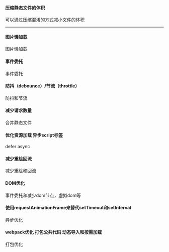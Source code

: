 #### 压缩静态文件的体积 ####
   可以通过压缩混淆的方式减小文件的体积
***
#### 图片懒加载
   图片懒加载
#### 事件委托
   事件委托
#### 防抖（debounce）/节流（throttle）
   防抖和节流
#### 减少请求数量
   合并静态文件
#### 优化资源加载 异步script标签
   defer async
#### 减少重绘回流
   减少重绘和回流
#### DOM优化
   事件委托和减少dom节点，虚拟dom等
#### 使用requestAnimationFrame来替代setTimeout和setInterval
   异步优化
#### webpack优化 打包公共代码 动态导入和按需加载
   打包优化
